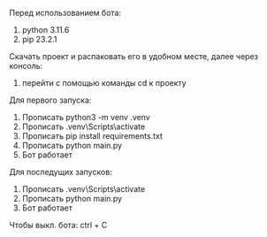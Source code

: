 Перед использованием бота:
1. python 3.11.6
2. pip 23.2.1

Скачать проект и распаковать его в удобном месте, далее через консоль:

1. перейти с помощью команды cd к проекту

Для первого запуска:
1. Прописать python3 -m venv .venv
2. Прописать .venv\Scripts\activate
3. Прописать pip install requirements.txt
4. Прописать python main.py
5. Бот работает

Для последущих запусков:
1. Прописать .venv\Scripts\activate
2. Прописать python main.py
3. Бот работает



Чтобы выкл. бота:
ctrl + C
